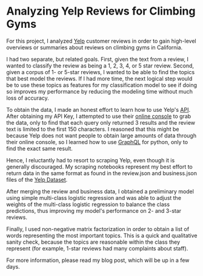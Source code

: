 # Analyzing Yelp Reviews for Climbing Gyms

For this project, I analyzed [Yelp](https://www.yelp.com) customer reviews in order to gain high-level overviews or summaries about reviews on climbing gyms in California.

I had two separate, but related goals. First, given the text from a review, I wanted to classify the review as being a 1, 2, 3, 4, or 5 star review. Second, given a corpus of 1- or 5-star reviews, I wanted to be able to find the topics that best model the reviews. If I had more time, the next logical step would be to use these topics as features for my classification model to see if doing so improves my performance by reducing the modeling time without much loss of accuracy.

To obtain the data, I made an honest effort to learn how to use Yelp's [API](https://www.yelp.com/developers/graphql/guides/requests). After obtaining my API Key, I attempted to use their [online console](https://www.yelp.com/developers/graphiql) to grab the data, only to find that each query only returned 3 results and the review text is limited to the first 150 characters. I reasoned that this might be because Yelp does not want people to obtain large amounts of data through their online console, so I learned how to use [GraphQL](https://github.com/graphql-python/gql) for python, only to find the exact same result.

Hence, I reluctantly had to resort to scraping Yelp, even though it is generally discouraged. My scraping notebooks represent my best effort to return data in the same format as found in the review.json and business.json files of the [Yelp Dataset](https://www.yelp.com/dataset/challenge).

After merging the review and business data, I obtained a preliminary model using simple multi-class logistic regression and was able to adjust the weights of the multi-class logistic regression to balance the class predictions, thus improving my model's performance on 2- and 3-star reviews.

Finally, I used non-negative matrix factorization in order to obtain a list of words representing the most important topics. This is a quick and qualitative sanity check, because the topics are reasonable within the class they represent (for example, 1-star reviews had many complaints about staff).

For more information, please read my blog post, which will be up in a few days.
